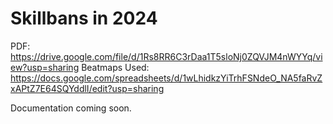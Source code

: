 # Skillbans in 2024

PDF: https://drive.google.com/file/d/1Rs8RR6C3rDaa1T5sloNj0ZQVJM4nWYYq/view?usp=sharing
Beatmaps Used: https://docs.google.com/spreadsheets/d/1wLhidkzYiTrhFSNdeO_NA5faRvZxAPtZ7E64SQYddlI/edit?usp=sharing

Documentation coming soon.
